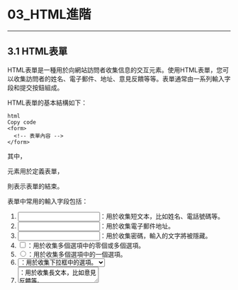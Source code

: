 # 03_HTML進階
---

## 3.1 HTML表單
HTML表單是一種用於向網站訪問者收集信息的交互元素。使用HTML表單，您可以收集訪問者的姓名、電子郵件、地址、意見反饋等等。表單通常由一系列輸入字段和提交按鈕組成。

HTML表單的基本結構如下：

```
html
Copy code
<form>
  <!-- 表單內容 -->
</form>
```
其中，<form>元素用於定義表單，</form>則表示表單的結束。

表單中常用的輸入字段包括：

1. <input type="text">：用於收集短文本，比如姓名、電話號碼等。
2. <input type="email">：用於收集電子郵件地址。
3. <input type="password">：用於收集密碼，輸入的文字將被隱藏。
4. <input type="checkbox">：用於收集多個選項中的零個或多個選項。
5. <input type="radio">：用於收集多個選項中的一個選項。
6. <select>和<option>：用於收集下拉框中的選項。
7. <textarea>：用於收集長文本，比如意見反饋等。

表單提交按鈕使用<input type="submit">元素，當用戶單擊提交按鈕時，表單數據將被提交到指定的URL地址。

HTML表單還有許多屬性和細節，需要根據具體情況進行設置和調整。
---


## 3.2 HTML圖片、音頻和視頻

在 HTML 中，可以使用 <img>、<audio> 和 <video> 等元素來添加圖片、音頻和視頻等多媒體內容。

### 3.2.1 添加圖片
要添加圖片，可以使用 <img> 元素，該元素必須包含一個 src 屬性，指定圖片文件的 URL。以下是一個簡單的圖片示例：

```
html
Copy code
<img src="path/to/image.jpg" alt="圖片描述">
```
其中 src 屬性指定圖片文件的 URL，alt 屬性用於提供圖片的描述，有助於視力障礙者更好地理解圖片。

### 3.2.2 添加音頻
要添加音頻，可以使用 <audio> 元素，該元素必須包含一個 src 屬性，指定音頻文件的 URL。以下是一個簡單的音頻示例：

```
html
Copy code
<audio src="path/to/audio.mp3" controls></audio>
```

其中 src 屬性指定音頻文件的 URL，controls 屬性用於顯示播放控件，允許用戶播放、暫停和調整音量等操作。

### 3.2.3 添加視頻
要添加視頻，可以使用 <video> 元素，該元素必須包含一個 src 屬性，指定視頻文件的 URL。以下是一個簡單的視頻示例：

```
html
Copy code
<video src="path/to/video.mp4" controls></video>
```
其中 src 屬性指定視頻文件的 URL，controls 屬性用於顯示播放控件，允許用戶播放、暫停和調整音量等操作。

除了 src 屬性，<audio> 和 <video> 元素還可以包含其他許多屬性和子元素，用於控制播放器的外觀和行為，例如 autoplay 屬性用於自動播放，loop 屬性用於循環播放，<source> 元素用於指定多個視頻源，以便在不同的瀏覽器和設備上播放不同的格式等等。
---


## 3.3 HTML超連結

在 HTML 中，可以使用超連結（Hyperlink）來連接不同的網頁或網站，讓用戶可以方便地跳轉到相關內容。超連結通常以藍色字體顯示，當用戶單擊該連結時，瀏覽器會跳轉到相應的頁面。

要添加超連結，可以使用 <a>（Anchor）元素，該元素必須包含一個 href 屬性，指定連結的 URL。以下是一個簡單的超連結示例：
```
html
Copy code
<a href="http://www.example.com">點擊這裡跳轉到示例網站</a>
```
其中 href 屬性指定連結的 URL，<a> 元素內部的內容是用於顯示超連結的文本。當用戶單擊該連結時，瀏覽器會跳轉到 href 屬性指定的網頁或網站。

除了簡單的 URL 連結，<a> 元素還可以用於設置內部錨點（Anchor），用於在同一頁面中跳轉到不同的部分。要設置內部錨點，可以在 href 屬性中指定 # 字符和錨點名稱，例如：

```
html
Copy code
<a href="#section1">跳轉到第一節</a>

...

<h2 id="section1">第一節</h2>
```
其中 href 屬性指定了 #section1，這意味著當用戶單擊該連結時，瀏覽器會跳轉到 id 屬性為 section1 的元素（在本例中是一個標題）。要設置內部錨點，目標元素必須包含一個 id 屬性，其值與 href 屬性中指定的錨點名稱相同。
---


## 3.4 HTML嵌套

在 HTML 中，可以將多個元素嵌套在一起，以便創建複雜的頁面佈局和視覺效果。元素嵌套是指一個元素包含另一個元素，例如：

```
html
Copy code
<div>
  <h1>標題</h1>
  <p>這是一段文字。</p>
</div>
```
在這個例子中，<div> 元素包含了一個 <h1> 標題和一個 <p> 段落。注意，這些元素的開始標籤和結束標籤必須按正確的順序嵌套，也就是說，結束標籤必須按照與開始標籤相反的順序出現。

嵌套還可以用於創建表格、列表和其他複雜的頁面元素。例如，以下代碼創建了一個有序列表和一個無序列表：

```
html
Copy code
<ol>
  <li>項目1</li>
  <li>項目2
    <ul>
      <li>子項目1</li>
      <li>子項目2</li>
    </ul>
  </li>
  <li>項目3</li>
</ol>
```

在這個例子中，<ol> 元素包含了三個 <li> 元素，其中第二個 <li> 元素又包含了一個無序列表。注意，嵌套的元素必須縮進一個或多個縮進（通常使用四個空格或一個制表符），以幫助區分層次結構。

在使用元素嵌套時，要注意不要過度使用。過多的嵌套會導致代碼變得難以閱讀和維護，而且也會影響頁面的性能。
---